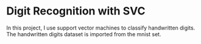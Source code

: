 # Digit Recognition with SVC
In this project, I use support vector machines to classify handwritten digits. The handwritten digits dataset is imported from the mnist set.
